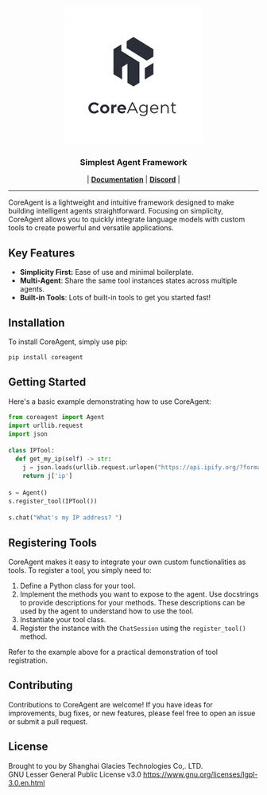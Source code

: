 <p align="center">
  <picture>
    <img alt="CoreAgent" src="https://raw.githubusercontent.com/CoreAgent-Project/CoreAgent/main/assets/coreagent.png" width=55%>
  </picture>
</p>

<h3 align="center">
Simplest Agent Framework
</h3>

<p align="center">
| <a href="https://github.com/CoreAgent-Project/CoreAgent/blob/main/coreagent/docs/Documentation.md"><b>Documentation</b></a> | <a href="https://discord.gg/Hytrg9UXgU"><b>Discord</b></a> |
</p>

----

CoreAgent is a lightweight and intuitive framework designed to make building intelligent agents straightforward. Focusing on simplicity, CoreAgent allows you to quickly integrate language models with custom tools to create powerful and versatile applications. 

## Key Features

* **Simplicity First:** Ease of use and minimal boilerplate.
* **Multi-Agent**: Share the same tool instances states across multiple agents.
* **Built-in Tools**: Lots of built-in tools to get you started fast! 

## Installation

To install CoreAgent, simply use pip:

```bash
pip install coreagent
````

## Getting Started

Here's a basic example demonstrating how to use CoreAgent:

```python
from coreagent import Agent
import urllib.request
import json

class IPTool:
  def get_my_ip(self) -> str:
    j = json.loads(urllib.request.urlopen("https://api.ipify.org/?format=json").read().decode())
    return j['ip']

s = Agent()
s.register_tool(IPTool())

s.chat("What's my IP address? ")
```

## Registering Tools

CoreAgent makes it easy to integrate your own custom functionalities as tools. To register a tool, you simply need to:

1.  Define a Python class for your tool.
2.  Implement the methods you want to expose to the agent. Use docstrings to provide descriptions for your methods. These descriptions can be used by the agent to understand how to use the tool.
3.  Instantiate your tool class.
4.  Register the instance with the `ChatSession` using the `register_tool()` method.

Refer to the example above for a practical demonstration of tool registration.

## Contributing

Contributions to CoreAgent are welcome! If you have ideas for improvements, bug fixes, or new features, please feel free to open an issue or submit a pull request.

## License
Brought to you by Shanghai Glacies Technologies Co,. LTD. <br />
GNU Lesser General Public License v3.0
https://www.gnu.org/licenses/lgpl-3.0.en.html

